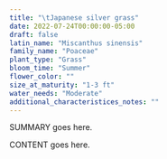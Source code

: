 ```yaml
---
title: "\tJapanese silver grass"
date: 2022-07-24T00:00:00-05:00
draft: false
latin_name: "Miscanthus sinensis"
family_name: "Poaceae"
plant_type: "Grass"
bloom_time: "Summer"
flower_color: ""
size_at_maturity: "1-3 ft"
water_needs: "Moderate"
additional_characteristices_notes: ""
---
```


SUMMARY goes here.

<!--more-->

CONTENT goes here.